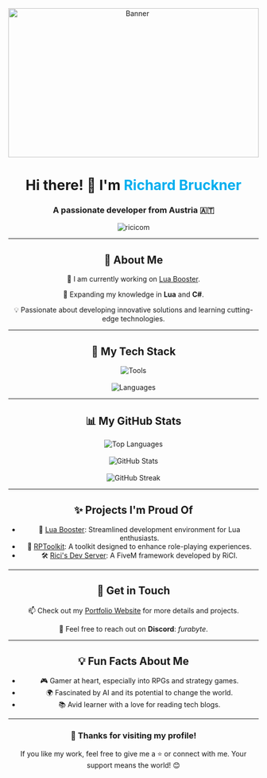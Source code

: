 <link rel="stylesheet" href="https://cdnjs.cloudflare.com/ajax/libs/font-awesome/6.5.1/css/all.min.css" integrity="sha512-DTOQO9RWCH3ppGqcWaEA1BIZOC6xxalwEsw9c2QQeAIftl+Vegovlnee1c9QX4TctnWMn13TZye+giMm8e2LwA==" crossorigin="anonymous" referrerpolicy="no-referrer" />

<div align="center">
  <img src="https://user-images.githubusercontent.com/12345678/yourbanner.png" alt="Banner" style="width: 100%; max-height: 300px; object-fit: cover;" />
</div>

<h1 align="center">Hi there! 👋 I'm <span style="color: #00AEEF;">Richard Bruckner</span></h1>
<h3 align="center">A passionate developer from Austria 🇦🇹</h3>

<p align="center">
  <img src="https://komarev.com/ghpvc/?username=ricicom&label=Profile%20views&color=0e75b6&style=flat" alt="ricicom" />
</p>

---

<h2 align="center">🚀 About Me</h2>
<div align="center">
  <p>🔭 I am currently working on <a href="https://luabooster.com" target="_blank">Lua Booster</a>.</p>
  <p>🌱 Expanding my knowledge in <b>Lua</b> and <b>C#</b>.</p>
  <p>💡 Passionate about developing innovative solutions and learning cutting-edge technologies.</p>
</div>

---

<h2 align="center">🧰 My Tech Stack</h2>
<div align="center">
  <img src="https://skillicons.dev/icons?i=discord,github,stackoverflow,cloudflare,vscode,idea,git,nginx,docker,raspberrypi,linux,ubuntu" alt="Tools" />
  <br><br>
  <img src="https://skillicons.dev/icons?i=js,lua,html,css,nodejs,pug,discordjs,dotnet,cs,mysql" alt="Languages" />
</div>

---

<h2 align="center">📊 My GitHub Stats</h2>
<div align="center">
  <img src="https://github-readme-stats.vercel.app/api/top-langs?username=ricicom&show_icons=true&locale=en&layout=compact&theme=radical" alt="Top Languages" />
  <br><br>
  <img src="https://github-readme-stats.vercel.app/api?username=ricicom&show_icons=true&locale=en&theme=radical" alt="GitHub Stats" />
  <br><br>
  <img src="https://github-readme-streak-stats.herokuapp.com/?user=ricicom&&theme=radical" alt="GitHub Streak" />
</div>

---

<h2 align="center">✨ Projects I'm Proud Of</h2>
<div align="center">
  <ul>
    <li>🚀 <a href="https://luabooster.com" target="_blank">Lua Booster</a>: Streamlined development environment for Lua enthusiasts.</li>
    <li>📂 <a href="https://github.com/RiCIcom/RPToolkit" target="_blank">RPToolkit</a>: A toolkit designed to enhance role-playing experiences.</li>
    <li>🛠️ <a href="https://github.com/RiCIcom/ricis_dev_server" target="_blank">Rici's Dev Server</a>: A FiveM framework developed by RiCI.</li>
  </ul>
</div>

---

<h2 align="center">💬 Get in Touch</h2>
<div align="center">
  <p>📫 Check out my <a href="https://www.codegamerhub.at" target="_blank">Portfolio Website</a> for more details and projects.</p>
  <p>📧 Feel free to reach out on <b>Discord</b>: <i>furabyte</i>.</p>
</div>

---

<h2 align="center">💡 Fun Facts About Me</h2>
<div align="center">
  <ul>
    <li>🎮 Gamer at heart, especially into RPGs and strategy games.</li>
    <li>🌍 Fascinated by AI and its potential to change the world.</li>
    <li>📚 Avid learner with a love for reading tech blogs.</li>
  </ul>
</div>

---

<h3 align="center">🌟 Thanks for visiting my profile!</h3>
<p align="center">
  If you like my work, feel free to give me a ⭐️ or connect with me. Your support means the world! 😊
</p>
